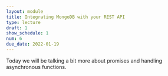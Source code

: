 ```yaml
---
layout: module
title: Integrating MongoDB with your REST API
type: lecture
draft: 1
show_schedule: 1
num: 6
due_date: 2022-01-19
---
```


Today we will be talking a bit more about promises and handling asynchronous functions.